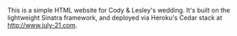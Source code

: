 This is a simple HTML website for Cody & Lesley's wedding.  It's built on the lightweight Sinatra framework, and deployed via Heroku's Cedar stack at http://www.july-21.com.